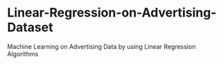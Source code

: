 # Linear-Regression-on-Advertising-Dataset
Machine Learning on Advertising Data by using Linear Regression Algorithms
